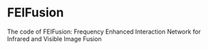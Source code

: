 # FEIFusion
The code of FEIFusion:  Frequency Enhanced Interaction Network for Infrared and Visible Image Fusion
